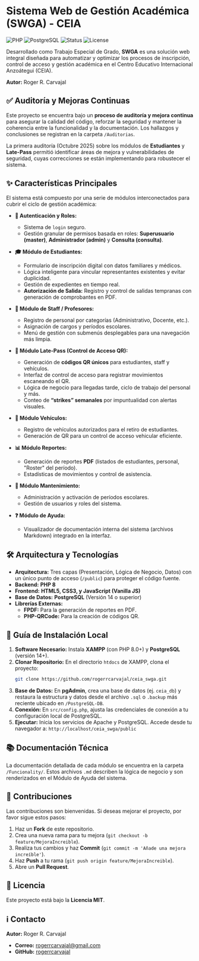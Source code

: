 # Sistema Web de Gestión Académica (SWGA) - CEIA

![PHP](https://img.shields.io/badge/PHP-8.0%2B-777BB4?style=for-the-badge&logo=php)
![PostgreSQL](https://img.shields.io/badge/PostgreSQL-14%2B-336791?style=for-the-badge&logo=postgresql)
![Status](https://img.shields.io/badge/Estado-En%20Mejora%20Continua-brightgreen?style=for-the-badge)
![License](https://img.shields.io/badge/Licencia-MIT-blue?style=for-the-badge)

Desarrollado como Trabajo Especial de Grado, **SWGA** es una solución web integral diseñada para automatizar y optimizar los procesos de inscripción, control de acceso y gestión académica en el Centro Educativo Internacional Anzoátegui (CEIA).

**Autor:** Roger R. Carvajal

## ✅ Auditoría y Mejoras Continuas

Este proyecto se encuentra bajo un **proceso de auditoría y mejora continua** para asegurar la calidad del código, reforzar la seguridad y mantener la coherencia entre la funcionalidad y la documentación. Los hallazgos y conclusiones se registran en la carpeta `/Auditorias`.

La primera auditoría (Octubre 2025) sobre los módulos de **Estudiantes** y **Late-Pass** permitió identificar áreas de mejora y vulnerabilidades de seguridad, cuyas correcciones se están implementando para robustecer el sistema.

## ✨ Características Principales

El sistema está compuesto por una serie de módulos interconectados para cubrir el ciclo de gestión académica:

- **🔐 Autenticación y Roles:**
  - Sistema de `login` seguro.
  - Gestión granular de permisos basada en roles: **Superusuario (master)**, **Administrador (admin)** y **Consulta (consulta)**.

- **🎓 Módulo de Estudiantes:**
  - Formulario de inscripción digital con datos familiares y médicos.
  - Lógica inteligente para vincular representantes existentes y evitar duplicidad.
  - Gestión de expedientes en tiempo real.
  - **Autorización de Salida:** Registro y control de salidas tempranas con generación de comprobantes en PDF.

- **👥 Módulo de Staff / Profesores:**
  - Registro de personal por categorías (Administrativo, Docente, etc.).
  - Asignación de cargos y períodos escolares.
  - Menú de gestión con submenús desplegables para una navegación más limpia.

- **🛂 Módulo Late-Pass (Control de Acceso QR):**
  - Generación de **códigos QR únicos** para estudiantes, staff y vehículos.
  - Interfaz de control de acceso para registrar movimientos escaneando el QR.
  - Lógica de negocio para llegadas tarde, ciclo de trabajo del personal y más.
  - Conteo de **“strikes” semanales** por impuntualidad con alertas visuales.

- **🚗 Módulo Vehículos:**
  - Registro de vehículos autorizados para el retiro de estudiantes.
  - Generación de QR para un control de acceso vehicular eficiente.

- **📊 Módulo Reportes:**
  - Generación de reportes **PDF** (listados de estudiantes, personal, "Roster" del período).
  - Estadísticas de movimientos y control de asistencia.

- **🔧 Módulo Mantenimiento:**
  - Administración y activación de períodos escolares.
  - Gestión de usuarios y roles del sistema.

- **❓ Módulo de Ayuda:**
  - Visualizador de documentación interna del sistema (archivos Markdown) integrado en la interfaz.

## 🛠️ Arquitectura y Tecnologías

- **Arquitectura:** Tres capas (Presentación, Lógica de Negocio, Datos) con un único punto de acceso (`/public`) para proteger el código fuente.
- **Backend:** **PHP 8**
- **Frontend:** **HTML5, CSS3, y JavaScript (Vanilla JS)**
- **Base de Datos:** **PostgreSQL** (Versión 14 o superior)
- **Librerías Externas:**
  - **FPDF:** Para la generación de reportes en PDF.
  - **PHP-QRCode:** Para la creación de códigos QR.

## 🚀 Guía de Instalación Local

1.  **Software Necesario:** Instala **XAMPP** (con PHP 8.0+) y **PostgreSQL** (versión 14+).
2.  **Clonar Repositorio:** En el directorio `htdocs` de XAMPP, clona el proyecto:
    ```bash
    git clone https://github.com/rogerrcarvajal/ceia_swga.git
    ```
3.  **Base de Datos:** En **pgAdmin**, crea una base de datos (ej. `ceia_db`) y restaura la estructura y datos desde el archivo `.sql` o `.backup` más reciente ubicado en `/PostgreSQL-DB`.
4.  **Conexión:** En `src/config.php`, ajusta las credenciales de conexión a tu configuración local de PostgreSQL.
5.  **Ejecutar:** Inicia los servicios de Apache y PostgreSQL. Accede desde tu navegador a:
    `http://localhost/ceia_swga/public`

## 📚 Documentación Técnica

La documentación detallada de cada módulo se encuentra en la carpeta `/Funcionality/`. Estos archivos `.md` describen la lógica de negocio y son renderizados en el Módulo de Ayuda del sistema.

## 🤝 Contribuciones

Las contribuciones son bienvenidas. Si deseas mejorar el proyecto, por favor sigue estos pasos:
1.  Haz un **Fork** de este repositorio.
2.  Crea una nueva rama para tu mejora (`git checkout -b feature/MejoraIncreible`).
3.  Realiza tus cambios y haz **Commit** (`git commit -m 'Añade una mejora increíble'`).
4.  Haz **Push** a tu rama (`git push origin feature/MejoraIncreible`).
5.  Abre un **Pull Request**.

## 📜 Licencia

Este proyecto está bajo la **Licencia MIT**.

## ℹ️ Contacto

**Autor:** Roger R. Carvajal
- **Correo:** rogerrcarvajal@gmail.com
- **GitHub:** [rogerrcarvajal](https://github.com/rogerrcarvajal)
